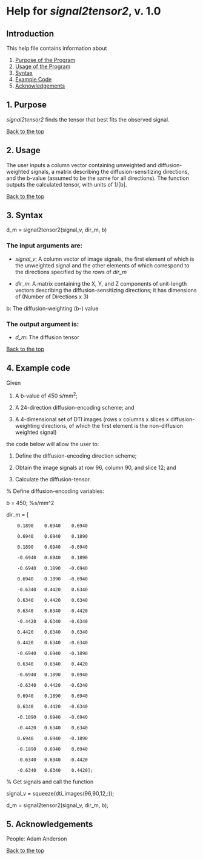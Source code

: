 # Help for <i>signal2tensor2</i>, v. 1.0

## Introduction

This help file contains information about
1) [Purpose of the Program](https://github.com/bdamon/MuscleDTI_Toolbox/blob/master/Help/Help-for-signal2tensor2.md#1-purpose)
2) [Usage of the Program](https://github.com/bdamon/MuscleDTI_Toolbox/blob/master/Help/Help-for-signal2tensor2.md#2-usage)
3) [Syntax](https://github.com/bdamon/MuscleDTI_Toolbox/blob/master/Help/Help-for-signal2tensor2.md#3-Syntax)
4) [Example Code](https://github.com/bdamon/MuscleDTI_Toolbox/blob/master/Help/Help-for-signal2tensor2.md#4-Example-Code)
5) [Acknowledgements](https://github.com/bdamon/MuscleDTI_Toolbox/blob/master/Help/Help-for-signal2tensor2.md#5-Acknowledgements)

## 1. Purpose
<i>signal2tensor2</i> finds the tensor that best fits the observed signal.

[Back to the top](https://github.com/bdamon/MuscleDTI_Toolbox/blob/master/Help/Help-for-signal2tensor2.md)

## 2. Usage
The user inputs a column vector containing unweighted and diffusion-weighted signals, a matrix describing the diffusion-sensitizing directions, and the b-value (assumed to be the same for all directions). The function outputs the calculated tensor, with units of 1/[b].

[Back to the top](https://github.com/bdamon/MuscleDTI_Toolbox/blob/master/Help/Help-for-signal2tensor2.md)

## 3. Syntax

d_m = signal2tensor2(signal_v, dir_m, b)

### The input arguments are:
* <i>signal_v</i>: A column vector of image signals, the first element of which is the unweighted signal and the other elements of which correspond to the directions specified by the rows of <i>dir_m </i>

* <i>dir_m</i>: A matrix containing the X, Y, and Z components of unit-length vectors describing the diffusion-sensitizing directions; it has dimensions of (Number of Directions x 3)

b: The diffusion-weighting (b-) value

### The output argument is:
* <i>d_m</i>: The diffusion tensor

[Back to the top](https://github.com/bdamon/MuscleDTI_Toolbox/blob/master/Help/Help-for-signal2tensor2.md)

## 4. Example code

Given 

1.	A b-value of 450 s/mm<sup>2</sup>; 

2.	A 24-direction diffusion-encoding scheme; and

3.	A 4-dimensional set of DTI images (rows x columns x slices x diffusion-weighting directions, of which the first element is the non-diffusion weighted signal)

the code below will allow the user to:

1.	Define the diffusion-encoding direction scheme;

2.	Obtain the image signals at row 96, column 90, and slice 12; and

3.	Calculate the diffusion-tensor.

% Define diffusion-encoding variables:

b = 450;          %s/mm^2

dir_m = [

        0.1890    0.6940    0.6940

        0.6940    0.6940    0.1890
        
        0.1890    0.6940   -0.6940
        
        -0.6940   0.6940    0.1890
        
        -0.6940   0.1890   -0.6940
        
        0.6940    0.1890   -0.6940
        
        -0.6340   0.4420    0.6340
        
        0.6340    0.4420    0.6340
        
        0.6340    0.6340   -0.4420
        
        -0.4420   0.6340   -0.6340
        
        0.4420    0.6340    0.6340
        
        0.4420    0.6340   -0.6340
        
        -0.6940   0.6940   -0.1890
        
        0.6340    0.6340    0.4420
        
        -0.6940   0.1890    0.6940
        
        -0.6340   0.4420   -0.6340
        
        0.6940    0.1890    0.6940
        
        0.6340    0.4420   -0.6340
        
        -0.1890   0.6940   -0.6940
        
        -0.4420   0.6340    0.6340
        
        0.6940    0.6940   -0.1890
        
        -0.1890   0.6940    0.6940
        
        -0.6340   0.6340   -0.4420
        
        -0.6340   0.6340    0.4420];

% Get signals and call the function

signal_v = squeeze(dti_images(96,90,12,:));

d_m = signal2tensor2(signal_v, dir_m, b);

## 5. Acknowledgements
People: Adam Anderson

[Back to the top](https://github.com/bdamon/MuscleDTI_Toolbox/blob/master/Help/Help-for-signal2tensor2.md)
